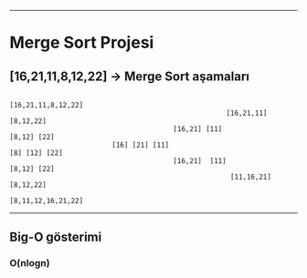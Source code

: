 ********************************************************************************************************************************************
# Merge Sort Projesi
## [16,21,11,8,12,22] -> Merge Sort aşamaları

                                                                    [16,21,11,8,12,22]
                                                         [16,21,11]                    [8,12,22]
                                            [16,21] [11]                                        [8,12] [22]
                             [16] [21] [11]                                                                 [8] [12] [22]
                                            [16,21]  [11]                                        [8,12] [22] 
                                                          [11,16,21]                    [8,12,22]
                                                                     [8,11,12,16,21,22]

********************************************************************************************************************************************
## Big-O gösterimi
### O(nlogn)